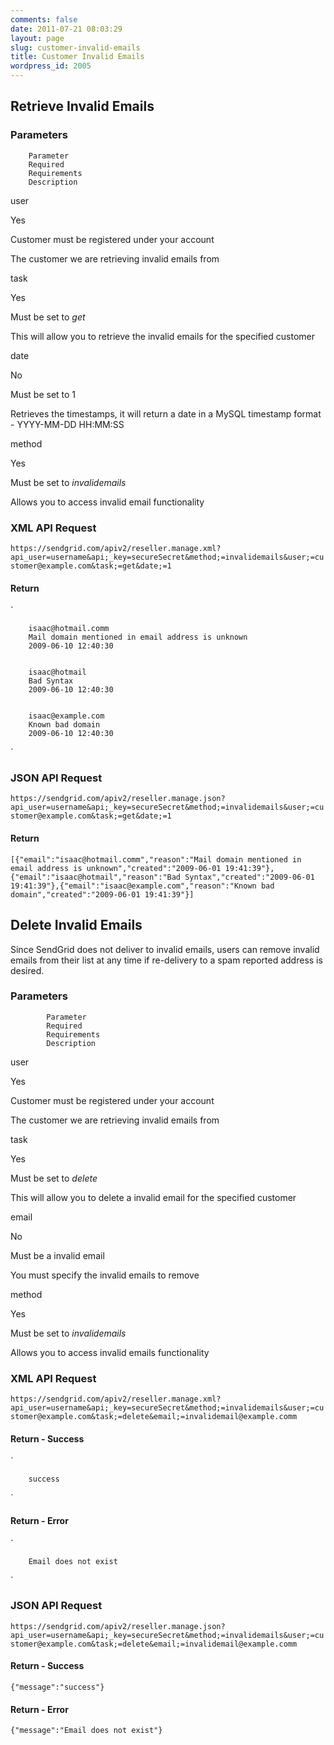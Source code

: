 ```yaml
---
comments: false
date: 2011-07-21 08:03:29
layout: page
slug: customer-invalid-emails
title: Customer Invalid Emails
wordpress_id: 2005
---
```





## Retrieve Invalid Emails





### Parameters






	


		Parameter
		Required
		Requirements
		Description
	
	


		
user

		
Yes

		
Customer must be registered under your
		account

		
The customer we are retrieving invalid emails
		from

	
	


		
task

		
Yes

		
Must be set to _get_

		
This will allow you to retrieve the invalid
		emails for the specified customer

	
	


		
date

		
No

		
Must be set to 1

		
Retrieves the timestamps, it will return a
		date in a MySQL timestamp format - YYYY-MM-DD HH:MM:SS

	
	


		
method

		
Yes

		
Must be set to _invalidemails_

		
Allows you to access invalid email
		functionality

	




### XML API Request



`https://sendgrid.com/apiv2/reseller.manage.xml?api_user=username&api;_key=secureSecret&method;=invalidemails&user;=customer@example.com&task;=get&date;=1`



#### Return


`

	
		isaac@hotmail.comm
		Mail domain mentioned in email address is unknown
		2009-06-10 12:40:30
	
	
		isaac@hotmail
		Bad Syntax
		2009-06-10 12:40:30
	
	
		isaac@example.com
		Known bad domain
		2009-06-10 12:40:30
	

`



### JSON API Request



`https://sendgrid.com/apiv2/reseller.manage.json?api_user=username&api;_key=secureSecret&method;=invalidemails&user;=customer@example.com&task;=get&date;=1`



#### Return


`[{"email":"isaac@hotmail.comm","reason":"Mail domain mentioned in email address is unknown","created":"2009-06-01 19:41:39"},{"email":"isaac@hotmail","reason":"Bad Syntax","created":"2009-06-01 19:41:39"},{"email":"isaac@example.com","reason":"Known bad domain","created":"2009-06-01 19:41:39"}]`




## Delete Invalid Emails





Since SendGrid does not deliver to invalid emails, users can remove invalid emails from their list at any time if re-delivery to a spam reported address is desired.





### Parameters






		


			Parameter
			Required
			Requirements
			Description
		
		


			
user

			
Yes

			
Customer must be registered under your
			account

			
The customer we are retrieving invalid emails
			from

		
		


			
task

			
Yes

			
Must be set to _delete_

			
This will allow you to delete a invalid email
			for the specified customer

		
		


			
email

			
No

			
Must be a invalid email

			
You must specify the invalid emails to remove

		
		


			
method

			
Yes

			
Must be set to _invalidemails_

			
Allows you to access invalid emails
			functionality

		





### XML API Request



`https://sendgrid.com/apiv2/reseller.manage.xml?api_user=username&api;_key=secureSecret&method;=invalidemails&user;=customer@example.com&task;=delete&email;=invalidemail@example.comm`



#### Return - Success



`
	
		success
	
`



#### Return - Error



`
	
		Email does not exist
	
`



### JSON API Request



`https://sendgrid.com/apiv2/reseller.manage.json?api_user=username&api;_key=secureSecret&method;=invalidemails&user;=customer@example.com&task;=delete&email;=invalidemail@example.comm`



#### Return - Success



`{"message":"success"}`



#### Return - Error



`{"message":"Email does not exist"}`

